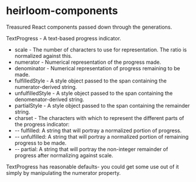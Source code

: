 # heirloom-components
Treasured React components passed down through the generations.

TextProgress - A text-based progress indicator.
* scale - The number of characters to use for representation. The ratio is normalized against this.
* numerator - Numerical representation of the progress made.
* denominator - Numerical representation of progress remaining to be made.
* fulfilledStyle - A style object passed to the span containing the numerator-derived string.
* unfulfilledStyle - A style object passed to the span containing the denomenator-derived string.
* partialStyle - A style object passed to the span containing the remainder string.
* charset - The characters with which to represent the different parts of the progress indicator:
* -- fulfilled: A string that will portray a normalized portion of progress.
* -- unfulfilled: A string that will portray a normalized portion of remaining progress to be made.
* -- partial: A string that will portray the non-integer remainder of progress after normalizing against scale.

TextProgress has reasonable defaults- you could get some use out of it simply by manipulating the numerator property.
